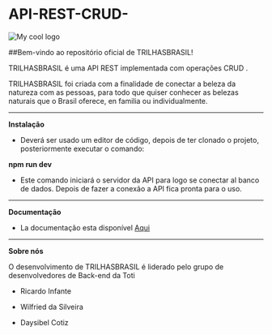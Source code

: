 # API-REST-CRUD-

<img src="https://drive.google.com/file/d/1pTg584pcQCWfq92JPDSq5IQBhhqx6Vcx/view" alt="My cool logo"/>

##Bem-vindo ao repositório oficial de TRILHASBRASIL!

TRILHASBRASIL é uma API REST implementada com operações CRUD .

TRILHASBRASIL foi criada com a finalidade de conectar a beleza da natureza com as pessoas, para todo que quiser conhecer as belezas naturais que o Brasil oferece, en familia ou individualmente.
<hr>

**Instalação**

- Deverá ser usado um editor de código, depois de ter clonado o projeto, posteriormente executar o comando:

**npm run dev**

- Este comando iniciará o servidor da API para logo se conectar al banco de dados. Depois de fazer a conexão a API fica pronta para o uso.

<hr>

**Documentação**

- La documentação esta disponível [Aqui](https://documenter.getpostman.com/view/22955115/2s83zjt3pH "Aqui")
<hr>

**Sobre nós**

O desenvolvimento de TRILHASBRASIL é liderado pelo grupo de desenvolvedores de Back-end da Toti

- Ricardo Infante

- Wilfried da Silveira

- Daysibel Cotiz
